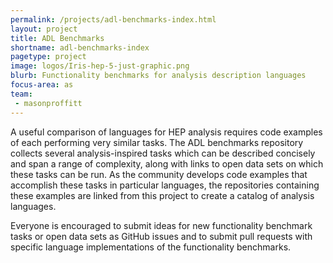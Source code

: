 ```yaml
---
permalink: /projects/adl-benchmarks-index.html
layout: project
title: ADL Benchmarks
shortname: adl-benchmarks-index
pagetype: project
image: logos/Iris-hep-5-just-graphic.png
blurb: Functionality benchmarks for analysis description languages
focus-area: as
team:
 - masonproffitt
---
```


A useful comparison of languages for HEP analysis requires code examples of each performing very similar tasks. The ADL benchmarks repository collects several analysis-inspired tasks which can be described concisely and span a range of complexity, along with links to open data sets on which these tasks can be run. As the community develops code examples that accomplish these tasks in particular languages, the repositories containing these examples are linked from this project to create a catalog of analysis languages.

Everyone is encouraged to submit ideas for new functionality benchmark tasks or open data sets as GitHub issues and to submit pull requests with specific language implementations of the functionality benchmarks.
